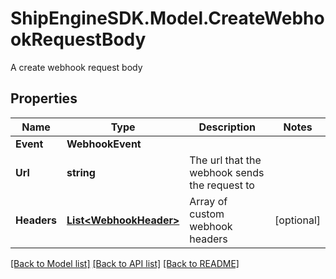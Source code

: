 # ShipEngineSDK.Model.CreateWebhookRequestBody
A create webhook request body

## Properties

Name | Type | Description | Notes
------------ | ------------- | ------------- | -------------
**Event** | **WebhookEvent** |  | 
**Url** | **string** | The url that the webhook sends the request to | 
**Headers** | [**List&lt;WebhookHeader&gt;**](WebhookHeader.md) | Array of custom webhook headers | [optional] 

[[Back to Model list]](../README.md#documentation-for-models) [[Back to API list]](../README.md#documentation-for-api-endpoints) [[Back to README]](../README.md)

